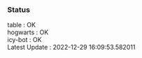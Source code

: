 ### Status


table : OK  
hogwarts : OK  
icy-bot : OK  
Latest Update : 2022-12-29 16:09:53.582011
